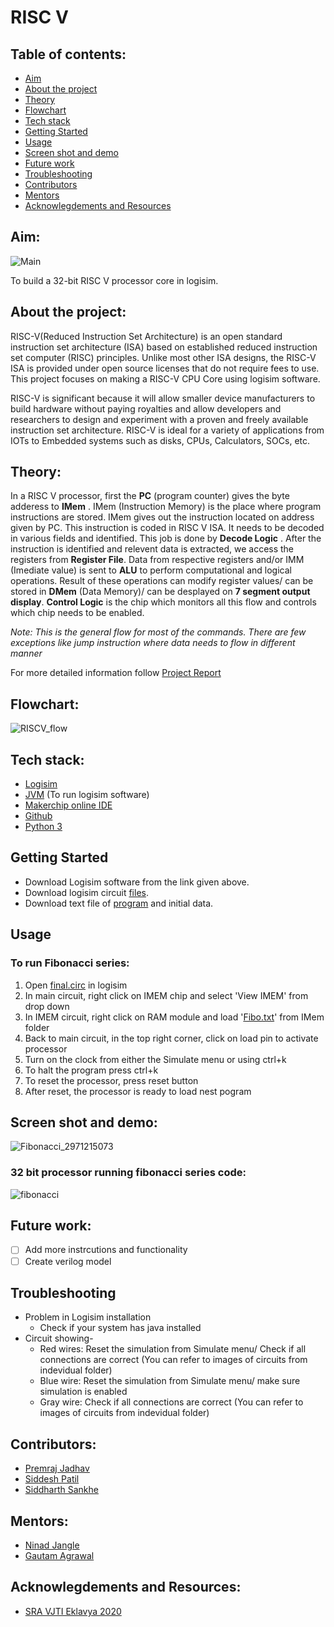 # RISC V

## Table of contents:
- [Aim](#aim)
- [About the project](#about)
- [Theory](#Theory)
- [Flowchart](#Flowchart)
- [Tech stack](#software)
- [Getting Started](#Geting-started)
- [Usage](#Usage)
- [Screen shot and demo](#ss)
- [Future work](#future-work)
- [Troubleshooting](#Troubleshoot)
- [Contributors](#contributors)
- [Mentors](#mentors)
- [Acknowlegdements and Resources](#resources)

<a name="aim"></a>
## Aim:
![Main](https://user-images.githubusercontent.com/84727176/138549829-0a1ef365-6fe0-4a3b-8472-10c10c33a75e.png)

To build a 32-bit RISC V processor core in logisim.


<a name="about"></a>
## About the project:
RISC-V(Reduced Instruction Set Architecture) is an open standard instruction set architecture (ISA) based on established reduced instruction set computer (RISC) principles. Unlike most other ISA designs, the RISC-V ISA is provided under open source licenses that do not require fees to use.
This project focuses on making a RISC-V CPU Core using logisim software.

RISC-V is significant because it will allow smaller device manufacturers to build hardware without paying royalties and allow developers and researchers to design and experiment with a proven and freely available instruction set architecture. RISC-V is ideal for a variety of applications from IOTs to Embedded systems such as disks, CPUs, Calculators, SOCs, etc.

<a name="Theory"></a>
## Theory:
In a RISC V processor, first the **PC** (program counter) gives the byte adderess to **IMem** . IMem (Instruction Memory) is the place where program instructions are stored. IMem gives out the instruction located on address given by PC. This instruction is coded in RISC V ISA. It needs to be decoded in various fields and identified. This job is done by **Decode Logic** . After the instruction is identified and relevent data is extracted, we access the registers from **Register File**. Data from respective registers and/or IMM (Imediate value) is sent to **ALU** to perform computational and logical operations. Result of these operations can modify register values/ can be stored in **DMem** (Data Memory)/ can be desplayed on **7 segment output display**. **Control Logic** is the chip which monitors all this flow and controls which chip needs to be enabled.

*Note: This is the general flow for most of the commands. There are few exceptions like jump instruction where data needs to flow in different manner*

For more detailed information follow [Project Report](https://github.com/siddharth23-8/RISC-V/blob/Main/RISCV%20PROJECT.pdf)

<a name="Flowchart"></a>
## Flowchart:

![RISCV_flow](https://user-images.githubusercontent.com/84727176/143277755-a7fa8fe2-defa-4c31-a2f2-69954cb71684.png)

<a name="software"></a>
## Tech stack:
- [Logisim](http://www.cburch.com/logisim/)
- [JVM](https://www.java.com/en/download/windows_manual.jsp) (To run logisim software)
- [Makerchip online IDE](https://makerchip.com/)
- [Github](https://github.com/)
- [Python 3](https://www.python.org/)

<a name="Geting-started"></a>
## Getting Started
- Download Logisim software from the link given above.
- Download logisim circuit [files](https://github.com/siddharth23-8/RISC-V/blob/Main/Main/Final.circ).
- Download text file of [program](https://github.com/siddharth23-8/RISC-V/blob/Main/IMem/Fibo.txt) and initial data.

<a name="Usage"></a>
## Usage
### To run Fibonacci series:
1. Open [final.circ](https://github.com/siddharth23-8/RISC-V/blob/Main/Main/Final.circ) in logisim
2. In main circuit, right click on IMEM chip and select 'View IMEM' from drop down
3. In IMEM circuit, right click on RAM module and load '[Fibo.txt](https://github.com/siddharth23-8/RISC-V/blob/Main/IMem/Fibo.txt)' from IMem folder
4. Back to main circuit, in the top right corner, click on load pin to activate processor
5. Turn on the clock from either the Simulate menu or using ctrl+k
6. To halt the program press ctrl+k
7. To reset the processor, press reset button
8. After reset, the processor is ready to load nest pogram

<a name="ss"></a>
## Screen shot and demo:
![Fibonacci_2971215073](https://user-images.githubusercontent.com/84727176/138549836-16440568-0fe9-4e85-acb3-da9d5ab02195.jpg)

### 32 bit processor running fibonacci series code:
![fibonacci](https://user-images.githubusercontent.com/84727176/138549853-234674b6-7d01-40c1-9a1c-c79e18afa5b9.gif)


<a name="future-work"></a>
## Future work:
- [ ] Add more instrcutions and functionality
- [ ] Create verilog model

<a name="Troubleshoot"></a>
## Troubleshooting
- Problem in Logisim installation
  - Check if your system has java installed
- Circuit showing-
  - Red wires: Reset the simulation from Simulate menu/ Check if all connections are correct (You can refer to images of circuits from indevidual folder)
  - Blue wire: Reset the simulation from Simulate menu/ make sure simulation is enabled
  - Gray wire: Check if all connections are correct (You can refer to images of circuits from indevidual folder)

<a name="contributors"></a>
## Contributors:
-   [Premraj Jadhav](https://github.com/Premraj02)
-   [Siddesh Patil](https://github.com/Sidshx)
-   [Siddharth Sankhe](https://github.com/siddharth23-8)

<a name="mentors"></a>
## Mentors:
-   [Ninad Jangle](https://github.com/ninja3011)
-   [Gautam Agrawal](https://github.com/gautam-dev-maker)

<a name="resources"></a>
## Acknowlegdements and Resources:
-   [SRA VJTI Eklavya 2020](http://sra.vjti.info/)
